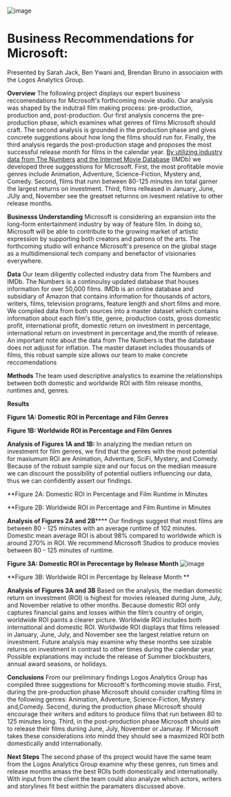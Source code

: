 ![image](https://user-images.githubusercontent.com/103600964/186493831-c80f4642-a776-4418-9d5a-63cd02b841a7.png)

# **Business Recommendations for Microsoft:**
Presented by Sarah Jack, Ben Ywani and, Brendan Bruno in associaion with the Logos Analytics Group.

**Overview**
The following project displays our expert business reccomendations for Microsoft's forthcoming movie studio. Our analysis was shaped by the indutrail film making process: pre-production, production and, post-production. Our first analysis concerns the pre-production phase, which examines what genres of films Microsoft should craft. The second analysis is grounded in the production phase and gives concrete suggestions about how long the films should run for. Finally, the third analysis regards the post-production stage and proposes the most successful release month for films in the calendar year. [By utilizing industry data from The Numbers](https://www.the-numbers.com/ "The Numbers") [and the Internet Movie Database](https://www.imdb.com/ "the Internet Movie Database") (IMDb) we developed three suggesstions for Microsoft. First, the most profitable movie genres include Animation, Adventure, Science-Fiction, Mystery and, Comedy. Second, films that runn between 80-125 minutes inn total garner the largest returns on investment. Third, films relleased in January, June, JUly and, November see the greatset returnns on ivesment relatiive to other release months. 

**Businesss Understanding**
Microsoft is considering an expansion into the long-form entertainment industry by way of feature film. In doing so, Microsoft will be able to contribute to the growing market of artistic expression by supporting both creators and patrons of the arts. The forthcoming studio will enhance Microsoft's presence on the global stage as a multidimensional tech company and benefactor of visionaries everywhere. 

**Data**
Our team diligently collected industry data from The Numbers and IMDb. The Numbers is a continoulsy updated database that houses information for over 50,000 films. IMDb is an online database and subsidiary of Amazon that contains information for thousands of actors, writers, films, television programs, feature length and short films and more. We compiled data from both sources into a master dataset which contains information about each film's title, genre, production costs, gross domestic profit, international profit, domestic return on investment in percentage, international return on investment in percentage and,the month of release. An important note about the data from The Numbers is that the database does not adjusst for inflation. The master dataset includes thousands of films, this robust sample size allows our team to make concrete reccomendations

**Methods**
 The team used descriptive analystics to examine the relationships between both domestic and worldwide ROI with film release months, runtimes and, genres. 

**Results**

**Figure 1A: Domestic ROI in Percentage and Film Genres**


**Figure 1B: Worldwide ROI in Percentage and Film Genres**

**Analysis of Figures 1A and 1B:**
In analyzing the median return on investment for film genres, we find that the genres with the most potential for maxiumum ROI are Animation, Adventure, SciFi, Mystery, and Comedy. Because of the robust sample size and our focus on the mediian measure we can discount the possibility of potential outliers influencing our data, thus we can confidently assert our findings.

**Figure 2A: Domestic ROI in Percentage and Film Runtime in Minutes

**Figure 2B: Worldwide ROI in Percentage and Film Runtime in Minutes

**Analysis of Figures 2A and 2B******
Our findings suggest that most films are between 80 - 125 minutes with an average runtime of 102 minutes. Domestic mean average ROI is about 98% compared to worldwide which is around 270% in ROI. We recommend Microsoft Studios to produce movies between 80 - 125 minutes of runtime.

**Figure 3A: Domestic ROI in Perecentage by Release Month** 
![image](https://user-images.githubusercontent.com/103600964/186477364-f9250a03-9ae1-4da6-9147-70f41480cc8f.png)

**Figure 3B: Worldwide ROI in Percentage by Release Month **

**Analysis of Figures 3A and 3B**
Based on the analysis, the median domestic return on investment (ROI) is highest for movies released during June, July, and November relative to other months. Because domestic ROI only captures financial gains and losses within the film’s country of origin, worldwide ROI paints a clearer picture. Worldwide ROI includes both international and domestic ROI. Worldwide ROI displays that films released in January, June, July, and November see the largest relative return on investment. Future analysis may examine why these months see sizable returns on investment in contrast to other times during the calendar year. Possible explanations may include the release of Summer blockbusters, annual award seasons, or holidays.


**Conclusions**
From our preliminary findings Logos Analytics Group has compiled three suggestions for Microsoft's forthcoming movie studio. First, during the pre-production phase Microsoft should consider crafting films in the following genres: Animation, Adventure, Science-Fiction, Mystery and,Comedy. Second, during the production phase Microsoft should encourage their writers and editors to produce films that run between 80 to 125 minutes long. Third, in the post-production phase Microsoft should aim to release their films duriing June, July, November or Januray. If Microsoft takes these considerations into mindd they should see a maxmized ROI both domestically andd internationally. 


**Next Steps**
The second phase of ths project would have the same team from the Logos Analytics Group examine why these genres, run times and release months amass the best ROIs both domestically and internationally. With input from the client the team could also analyze which actors, writers and storylines fit best wiithin the paramaters discussed above. 








